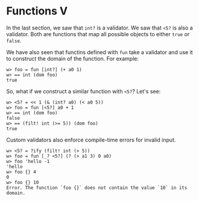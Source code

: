 # Functions V

In the last section, we saw that `int?` is a validator.  We saw that `<5?` is also a validator.  Both are functions that map all possible objects to either `true` or `false`.

We have also seen that functins defined with `fun` take a validator and use it to construct the domain of the function.  For example:

```
w> foo = fun [int?] (+ a0 1)
w> == int (dom foo)
true
```

So, what if we construct a similar function with `<5?`?  Let's see:

```
w> <5? = << 1 (& (int? a0) (< a0 5))
w> foo = fun [<5?] a0 + 1
w> == int (dom foo)
false
w> == (filt! int (>= 5)) (dom foo)
true
```

Custom validators also enforce compile-time errors for invalid input.

```
w> <5? = ?ify (filt! int (> 5))
w> foo = fun [_? <5?] (? (> a1 3) 0 a0)
w> foo 'hello -1
'hello
w> foo {} 4
0
w> foo {} 10
Error. The function `foo {}` does not contain the value `10` in its domain.
```
